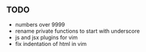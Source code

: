 ## TODO

- numbers over 9999
- rename private functions to start with underscore
- js and jsx plugins for vim
- fix indentation of html in vim

